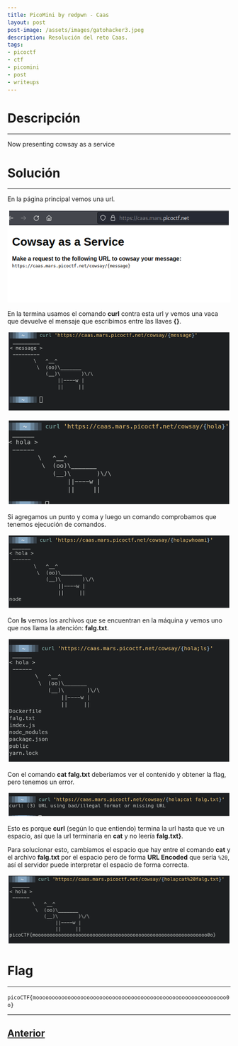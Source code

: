 ```yaml
---
title: PicoMini by redpwn - Caas
layout: post
post-image: /assets/images/gatohacker3.jpeg 
description: Resolución del reto Caas. 
tags:
- picoctf
- ctf
- picomini
- post
- writeups
---
```

# Descripción
---

Now presenting cowsay as a service


# Solución
---

En la página principal vemos una url.

![](/assets/images/images-picomini/caas-1.png)

En la termina usamos el comando **curl** contra esta url y vemos una vaca que devuelve el mensaje que escribimos entre las llaves **{}**.

![](/assets/images/images-picomini/caas-2.png)

![](/assets/images/images-picomini/caas-3.png)

Si agregamos un punto y coma y luego un comando comprobamos que tenemos ejecución de comandos.

![](/assets/images/images-picomini/caas-4.png)

Con **ls** vemos los archivos que se encuentran en la máquina y vemos uno que nos llama la atención: **falg.txt**.

![](/assets/images/images-picomini/caas-5.png)

Con el comando **cat falg.txt** deberiamos ver el contenido y obtener la flag, pero tenemos un error.

![](/assets/images/images-picomini/caas-6.png)

Esto es porque **curl** (según lo que entiendo) termina la url hasta que ve un espacio, así que la url terminaría en **cat** y no leería **falg.txt}**. 

Para solucionar esto, cambiamos el espacio que hay entre el comando **cat** y el archivo **falg.txt** por el espacio pero de forma **URL Encoded** que sería `%20`, así el servidor puede interpretar el espacio de forma correcta.

![](/assets/images/images-picomini/caas-7.png)


# Flag
---

`picoCTF{moooooooooooooooooooooooooooooooooooooooooooooooooooooooooooo0o}`

---

## [Anterior](/blog/login)